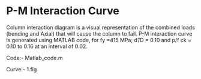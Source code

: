 # P-M Interaction Curve
Column interaction diagram is a visual representation of the combined loads (bending and Axial) that will cause the column to fail.
P-M interaction curve is generated using MATLAB code, for fy =415 MPa; d’/D = 0.10 and p/f ck = 0.10 to 0.16 at an interval of 0.02.

Code:- Matlab_code.m

Curve:- 1.fig
